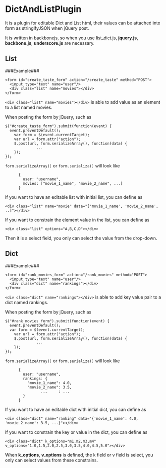 DictAndListPlugin
=================

It is a plugin for editable Dict and List html, their values can be attached into form as stringifyJSON 
when jQuery post.

It is written in backbonejs, so when you use list_dict.js, **jquery.js**, **backbone.js**, **underscore.js**
are necessary.

List
----

###Example###
```
<form id="create_taste_form" action="/create_taste" method="POST">
  <input type="text" name="user"/>
  <div class="list" name="movies"></div>
</form>
```

```<div class="list" name="movies"></div>``` is able to add value as an element to a list named movies.

When posting the form by jQuery, such as 
```
$("#create_taste_form").submit(function(event) {
  event.preventDefault();
	var form = $(event.currentTarget);
	var url = form.attr("action");
	$.post(url, form.serializeArray(), function(data) {
	          ...
	});
});
```

```form.serializeArray()``` or ```form.serializa()``` will look like
```      
      { 
        user: "username",
        movies: ["movie_1_name", "movie_2_name", ...]
      }
```

If you want to have an editable list with initial list, you can define as

```
<div class="list" name="movie" data="['movie_1_name', 'movie_2_name', ..]"></div>
```

If you want to constrain the element value in the list, you can define as

```
<div class="list" options="A,B,C,D"></div>
```
Then it is a select field, you only can select the value from the drop-down.

Dict
----

###Example###

```
<form id="rank_movies_form" action="/rank_movies" method="POST">
  <input type="text" name="user"/>
  <div class="dict" name="rankings"></div>
</form>
```

```<div class="dict" name="rankings"></div>``` is able to add key value pair to a dict named rankings.

When posting the form by jQuery, such as 
```
$("#rank_movies_form").submit(function(event) {
  event.preventDefault();
  var form = $(event.currentTarget);
	var url = form.attr("action");
	$.post(url, form.serializeArray(), function(data) {
	          ...
	});
});
```

```form.serializeArray()``` or ```form.serializa()``` will look like
```      
      { 
        user: "username",
        rankings: {
          "movie_1_name": 4.0, 
          "movie_2_name": 3.5,
                ...     : ...
        }
      }
```

If you want to have an editable dict with initial dict, you can define as

```
<div class="dict" name="ranking" data="{'movie_1_name': 4.0, 'movie_2_name': 3.5, ...}"></div>
```

If you want to constrain the key or value in the dict, you can define as

```
<div class="dict" k_options="m1,m2,m3,m4" v_options="1.0,1.5,2.0,2.5,3.0,3.5,4.0,4.5,5.0"></div>
```

When **k_options**, **v_options** is defined, the k field or v field is select, you only can select values from
these constrains.


